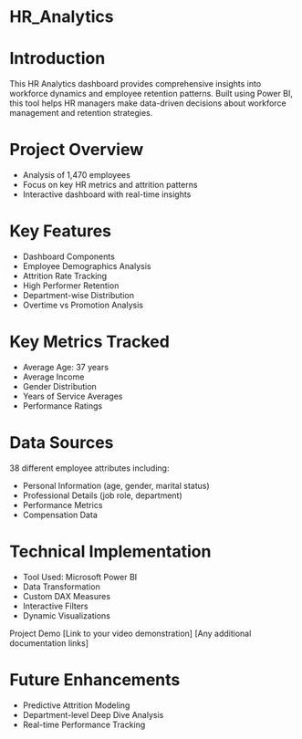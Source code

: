 # HR_Analytics
# Introduction
This HR Analytics dashboard provides comprehensive insights into workforce dynamics and employee retention patterns. Built using Power BI, this tool helps HR managers make data-driven decisions about workforce management and retention strategies.

# Project Overview
* Analysis of 1,470 employees
* Focus on key HR metrics and attrition patterns
* Interactive dashboard with real-time insights

# Key Features
* Dashboard Components
* Employee Demographics Analysis
* Attrition Rate Tracking
* High Performer Retention
* Department-wise Distribution
* Overtime vs Promotion Analysis

# Key Metrics Tracked
* Average Age: 37 years
* Average Income
* Gender Distribution
* Years of Service Averages
* Performance Ratings

# Data Sources
38 different employee attributes including:

* Personal Information (age, gender, marital status)
* Professional Details (job role, department)
* Performance Metrics
* Compensation Data

# Technical Implementation

* Tool Used: Microsoft Power BI
* Data Transformation
* Custom DAX Measures
* Interactive Filters
* Dynamic Visualizations

Project Demo
[Link to your video demonstration]
[Any additional documentation links]

# Future Enhancements
* Predictive Attrition Modeling
* Department-level Deep Dive Analysis
* Real-time Performance Tracking
